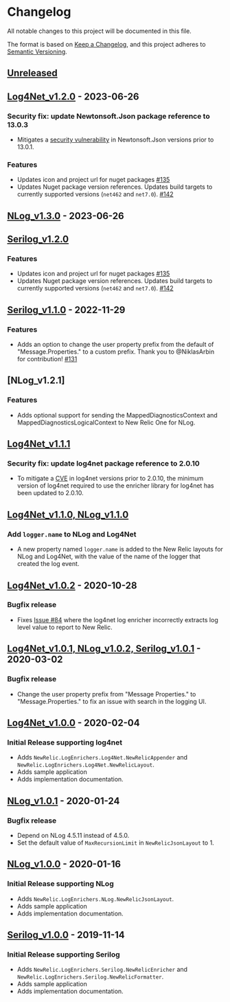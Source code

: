 # Changelog
All notable changes to this project will be documented in this file.

The format is based on [Keep a Changelog](https://keepachangelog.com/en/1.0.0/),
and this project adheres to [Semantic Versioning](https://semver.org/spec/v2.0.0.html).

## [Unreleased]

## [Log4Net_v1.2.0] - 2023-06-26
### Security fix: update Newtonsoft.Json package reference to 13.0.3
- Mitigates a [security vulnerability](https://security.snyk.io/vuln/SNYK-DOTNET-NEWTONSOFTJSON-2774678) in Newtonsoft.Json versions prior to 13.0.1.
### Features
- Updates icon and project url for nuget packages [#135](https://github.com/newrelic/newrelic-logenricher-dotnet/pull/135)
- Updates Nuget package version references. Updates build targets to currently supported versions (`net462` and `net7.0`). [#142](https://github.com/newrelic/newrelic-logenricher-dotnet/pull/142)

## [NLog_v1.3.0] - 2023-06-26
## [Serilog_v1.2.0]
### Features
- Updates icon and project url for nuget packages [#135](https://github.com/newrelic/newrelic-logenricher-dotnet/pull/135)
- Updates Nuget package version references. Updates build targets to currently supported versions (`net462` and `net7.0`). [#142](https://github.com/newrelic/newrelic-logenricher-dotnet/pull/142)

## [Serilog_v1.1.0] - 2022-11-29
### Features
- Adds an option to change the user property prefix from the default of "Message.Properties." to a custom prefix. Thank you to @NiklasArbin for contribution! [#131](https://github.com/newrelic/newrelic-logenricher-dotnet/pull/131)

## [NLog_v1.2.1]
### Features
- Adds optional support for sending the MappedDiagnosticsContext and MappedDiagnosticsLogicalContext to New Relic One for NLog.


## [Log4Net_v1.1.1]
### Security fix: update log4net package reference to 2.0.10
- To mitigate a [CVE](https://nvd.nist.gov/vuln/detail/CVE-2018-1285) in log4net versions prior to 2.0.10, the minimum version of log4net required to use the enricher library for log4net has been updated to 2.0.10. 

## [Log4Net_v1.1.0, NLog_v1.1.0]
### Add `logger.name` to NLog and Log4Net
- A new property named `logger.name` is added to the New Relic layouts for NLog and Log4Net, with the value of the name of the logger that created the log event.

## [Log4Net_v1.0.2] - 2020-10-28
### Bugfix release
- Fixes [Issue #84](https://github.com/newrelic/newrelic-logenricher-dotnet/issues/84) where the log4net log enricher incorrectly extracts log level value to report to New Relic.

## [Log4Net_v1.0.1, NLog_v1.0.2, Serilog_v1.0.1] - 2020-03-02
### Bugfix release
- Change the user property prefix from "Message Properties." to "Message.Properties." to fix an issue with search in the logging UI.

## [Log4Net_v1.0.0] - 2020-02-04
### Initial Release supporting log4net
- Adds `NewRelic.LogEnrichers.Log4Net.NewRelicAppender` and `NewRelic.LogEnrichers.Log4Net.NewRelicLayout`.
- Adds sample application
- Adds implementation documentation.

## [NLog_v1.0.1] - 2020-01-24
### Bugfix release
- Depend on NLog 4.5.11 instead of 4.5.0.
- Set the default value of `MaxRecursionLimit` in `NewRelicJsonLayout` to 1.

## [NLog_v1.0.0] - 2020-01-16
### Initial Release supporting NLog
- Adds `NewRelic.LogEnrichers.NLog.NewRelicJsonLayout`.
- Adds sample application
- Adds implementation documentation.

## [Serilog_v1.0.0] - 2019-11-14
### Initial Release supporting Serilog
- Adds `NewRelic.LogEnrichers.Serilog.NewRelicEnricher` and `NewRelic.LogEnrichers.Serilog.NewRelicFormatter`.
- Adds sample application
- Adds implementation documentation.

[Unreleased]: https://github.com/newrelic/newrelic-logenricher-dotnet/compare/Log4Net_v1.2.0...HEAD
[Log4Net_v1.2.0]: https://github.com/newrelic/newrelic-logenricher-dotnet/compare/Log4Net_v1.1.1...Log4Net_v1.2.0
[Serilog_v1.2.0]: https://github.com/newrelic/newrelic-logenricher-dotnet/compare/Serilog_v1.1.0...Serilog_v1.2.0
[NLog_v1.3.0]: https://github.com/newrelic/newrelic-logenricher-dotnet/compare/NLog_v1.2.1...NLog_v1.3.0
[Serilog_v1.1.0]: https://github.com/newrelic/newrelic-logenricher-dotnet/compare/Serilog_v1.0.0...Serilog_v1.1.0
[Log4Net_v1.1.1]: https://github.com/newrelic/newrelic-logenricher-dotnet/compare/Log4Net_v1.1.0...Log4Net_v1.1.1
[Log4Net_v1.1.0, NLog_v1.1.0]: https://github.com/newrelic/newrelic-logenricher-dotnet/compare/Log4Net_v1.0.2...Log4Net_v1.1.0 
[Log4Net_v1.0.2]: https://github.com/newrelic/newrelic-logenricher-dotnet/compare/Log4Net_v1.0.1...Log4Net_v1.0.2
[Log4Net_v1.0.1, NLog_v1.0.2, Serilog_v1.0.1]: https://github.com/newrelic/newrelic-logenricher-dotnet/compare/Log4Net_v1.0.0...Serilog_v1.0.1
[Log4Net_v1.0.0]: https://github.com/newrelic/newrelic-logenricher-dotnet/compare/f354ce5...Log4Net_v1.0.0
[NLog_v1.0.1]: https://github.com/newrelic/newrelic-logenricher-dotnet/compare/NLog_v1.0.0...NLog_v1.0.1
[NLog_v1.0.0]: https://github.com/newrelic/newrelic-logenricher-dotnet/compare/60940cd...NLog_v1.0.0
[Serilog_v1.0.0]: https://github.com/newrelic/newrelic-logenricher-dotnet/compare/33cded7...Serilog_v1.0.0


